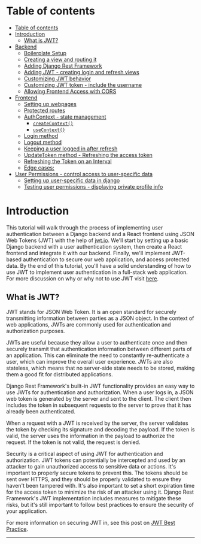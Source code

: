 <!-- TOC start -->
# Table of contents
- [Table of contents](#table-of-contents)
- [Introduction](#introduction)
  - [What is JWT?](#what-is-jwt)
- [Backend](#backend)
  - [Boilerplate Setup](#boilerplate-setup)
  - [Creating a view and routing it](#creating-a-view-and-routing-it)
  - [Adding Django Rest Framework](#adding-django-rest-framework)
  - [Adding JWT - creating login and refresh views](#adding-jwt---creating-login-and-refresh-views)
  - [Customizing JWT behavior](#customizing-jwt-behavior)
  - [Customizing JWT token - include the username](#customizing-jwt-token---include-the-username)
  - [Allowing Frontend Access with CORS](#allowing-frontend-access-with-cors)
- [Frontend](#frontend)
  - [Setting up webpages](#setting-up-webpages)
  - [Protected routes](#protected-routes)
  - [AuthContext - state management](#authcontext---state-management)
      - [```createContext()```](#createcontext)
      - [```useContext()```](#usecontext)
  - [Login method](#login-method)
  - [Logout method](#logout-method)
  - [Keeping a user logged in after refresh](#keeping-a-user-logged-in-after-refresh)
  - [UpdateToken method - Refreshing the access token](#updatetoken-method---refreshing-the-access-token)
  - [Refreshing the Token on an Interval](#refreshing-the-token-on-an-interval)
  - [Edge cases:](#edge-cases)
- [User Permissions - control access to user-specific data](#user-permissions---control-access-to-user-specific-data)
  - [Setting up user-specific data in django](#setting-up-user-specific-data-in-django)
  - [Testing user permissions - displaying private profile info](#testing-user-permissions---displaying-private-profile-info)

<!-- TOC end -->

<!-- TOC --><a name="introduction"></a>
# Introduction

This tutorial will walk through the process of implementing user authentication between a Django backend and a React frontend using JSON Web Tokens (JWT) with the help of [jwt.io](https://jwt.io). We'll start by setting up a basic Django backend with a user authentication system, then create a React frontend and integrate it with our backend. Finally, we'll implement JWT-based authentication to secure our web application, and access protected data. By the end of this tutorial, you'll have a solid understanding of how to use JWT to implement user authentication in a full-stack web application. For more discussion on why or why not to use JWT visit [here](https://blog.logrocket.com/jwt-authentication-best-practices/).

<!-- TOC --><a name="what-is-jwt"></a>
## What is JWT?

JWT stands for JSON Web Token. It is an open standard for securely transmitting information between parties as a JSON object. In the context of web applications, JWTs are commonly used for authentication and authorization purposes.

JWTs are useful because they allow a user to authenticate once and then securely transmit that authentication information between different parts of an application. This can eliminate the need to constantly re-authenticate a user, which can improve the overall user experience. JWTs are also stateless, which means that no server-side state needs to be stored, making them a good fit for distributed applications.

Django Rest Framework's built-in JWT functionality provides an easy way to use JWTs for authentication and authorization. When a user logs in, a JSON web token is generated by the server and sent to the client. The client then includes the token in subsequent requests to the server to prove that it has already been authenticated.

When a request with a JWT is received by the server, the server validates the token by checking its signature and decoding the payload. If the token is valid, the server uses the information in the payload to authorize the request. If the token is not valid, the request is denied.

Security is a critical aspect of using JWT for authentication and authorization. JWT tokens can potentially be intercepted and used by an attacker to gain unauthorized access to sensitive data or actions. It's important to properly secure tokens to prevent this. The tokens should be sent over HTTPS, and they should be properly validated to ensure they haven't been tampered with. It's also important to set a short expiration time for the access token to minimize the risk of an attacker using it. Django Rest Framework's JWT implementation includes measures to mitigate these risks, but it's still important to follow best practices to ensure the security of your application.

For more information on securing JWT in, see this post on [JWT Best Practice](https://curity.io/resources/learn/jwt-best-practices/).

---



